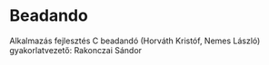 # Beadando
Alkalmazás fejlesztés C beadandó (Horváth Kristóf, Nemes László) gyakorlatvezető: Rakonczai Sándor
